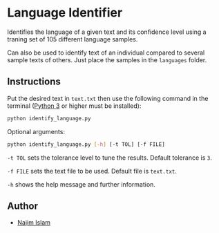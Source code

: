 # Language Identifier

Identifies the language of a given text and its confidence level using a traning set of 105 different language samples.

Can also be used to identify text of an individual compared to several sample texts of others. Just place the samples in the `languages` folder.

## Instructions

Put the desired text in `text.txt` then use the following command in the terminal ([Python 3](https://www.python.org/downloads/) or higher must be installed):

```bash
python identify_language.py
```

Optional arguments:

```bash
python identify_language.py [-h] [-t TOL] [-f FILE]
```

`-t TOL` sets the tolerance level to tune the results. Default tolerance is `3`.

`-f FILE` sets the text file to be used. Default file is `text.txt`.

`-h` shows the help message and further information.

## Author

- [Najim Islam](https://github.com/najimc)
